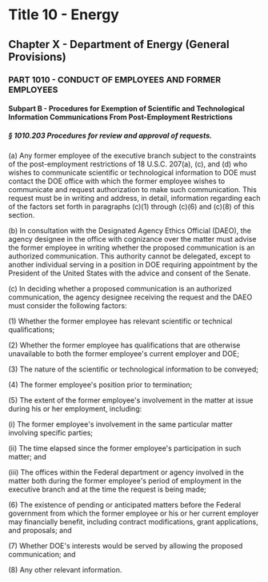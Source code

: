 
# Title 10 - Energy
## Chapter X - Department of Energy (General Provisions)
### PART 1010 - CONDUCT OF EMPLOYEES AND FORMER EMPLOYEES
#### Subpart B - Procedures for Exemption of Scientific and Technological Information Communications From Post-Employment Restrictions
##### § 1010.203 Procedures for review and approval of requests.

(a) Any former employee of the executive branch subject to the constraints of the post-employment restrictions of 18 U.S.C. 207(a), (c), and (d) who wishes to communicate scientific or technological information to DOE must contact the DOE office with which the former employee wishes to communicate and request authorization to make such communication. This request must be in writing and address, in detail, information regarding each of the factors set forth in paragraphs (c)(1) through (c)(6) and (c)(8) of this section.

(b) In consultation with the Designated Agency Ethics Official (DAEO), the agency designee in the office with cognizance over the matter must advise the former employee in writing whether the proposed communication is an authorized communication. This authority cannot be delegated, except to another individual serving in a position in DOE requiring appointment by the President of the United States with the advice and consent of the Senate.

(c) In deciding whether a proposed communication is an authorized communication, the agency designee receiving the request and the DAEO must consider the following factors:

(1) Whether the former employee has relevant scientific or technical qualifications;

(2) Whether the former employee has qualifications that are otherwise unavailable to both the former employee's current employer and DOE;

(3) The nature of the scientific or technological information to be conveyed;

(4) The former employee's position prior to termination;

(5) The extent of the former employee's involvement in the matter at issue during his or her employment, including:

(i) The former employee's involvement in the same particular matter involving specific parties;

(ii) The time elapsed since the former employee's participation in such matter; and

(iii) The offices within the Federal department or agency involved in the matter both during the former employee's period of employment in the executive branch and at the time the request is being made;

(6) The existence of pending or anticipated matters before the Federal government from which the former employee or his or her current employer may financially benefit, including contract modifications, grant applications, and proposals; and

(7) Whether DOE's interests would be served by allowing the proposed communication; and

(8) Any other relevant information.
